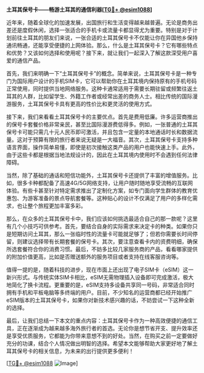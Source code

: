 **土耳其保号卡——畅游土耳其的通信利器[[TG💪+ @esim1088](https://t.me/s/esim1088)]**

近年来，随着全球化的加速发展，出国旅行和生活变得越来越普遍。无论是商务出差还是度假休闲，选择一张适合的手机卡或流量卡都显得尤为重要。特别是对于计划前往土耳其的朋友们来说，一张合适的土耳其保号卡不仅能让你在异国他乡保持通讯畅通，还能享受便捷的上网体验。那么，什么是土耳其保号卡？它有哪些特点和优势？又该如何选择和使用呢？接下来，就让我们一起深入了解这款深受用户喜爱的通信产品。

首先，我们来明确一下“土耳其保号卡”的概念。简单来说，土耳其保号卡是一种专门为国际用户设计的手机SIM卡，它可以帮助你在土耳其境内保持原有的手机号码正常使用，同时提供当地网络服务。这种卡通常适用于需要长期驻留或频繁往返土耳其的人群，比如留学生、外籍工作者或经常出差的商务人士。相比传统的国际漫游服务，土耳其保号卡具有更高的性价比和更灵活的使用方式。

接下来，我们来看看土耳其保号卡的主要优点。首先是费用低廉。许多运营商推出的保号卡套餐价格非常亲民，甚至比国际漫游费低得多。例如，一张普通的土耳其保号卡可能只需几十元人民币即可激活，并且包含一定量的本地通话时长和数据流量。这对于预算有限的旅行者来说无疑是一大福音。其次，土耳其保号卡支持多种语言界面，操作简单易懂，即使是初次接触这类产品的用户也能快速上手。此外，由于这些卡都是根据当地法规设计的，因此在土耳其境内使用时不会遇到任何法律障碍。

当然，除了基础的通话和短信功能外，土耳其保号卡还提供了丰富的增值服务。比如，很多卡种都配备了高速4G/5G网络支持，让用户随时随地享受流畅的互联网体验。有些卡甚至针对特定需求推出了定制化方案，如专门面向学生群体的教育优惠包、为游客准备的景点导航套餐等。这种贴心的设计不仅满足了用户的多样化需求，也让整个旅程更加丰富多彩。

那么，在众多的土耳其保号卡中，我们应该如何挑选最适合自己的那一款呢？这里有几个小技巧可供参考。首先，要结合自身的实际需求来决定卡的种类。如果你只是短期访问土耳其，那么一张临时性的流量卡可能就足够了；但若你需要长时间停留，则建议选择带有长期套餐的保号卡。其次，要注意查看卡内的资费明细，确保所选套餐符合你的消费习惯。最后，不妨多比较几家服务商的产品，看看哪家提供的附加价值更高，比如是否赠送额外的服务项目或者支持在线客服咨询等。

值得一提的是，随着科技的进步，现在市面上还出现了电子SIM卡（eSIM）这一新兴形式。与传统实体SIM卡相比，eSIM无需物理插入设备即可完成激活，极大地简化了换卡流程。更重要的是，eSIM支持多设备共享同一号码，非常适合同时拥有手机和平板电脑等多终端的用户。目前，不少知名的运营商都已经开始推广eSIM版本的土耳其保号卡，如果你对新技术感兴趣的话，不妨尝试一下这种全新的选择。

最后，让我们总结一下本文的重点内容：土耳其保号卡作为一种高效便捷的通信工具，正在逐渐成为越来越多海外旅行者的首选。无论你是想节省开支、提升效率还是享受优质服务，它都能为你带来意想不到的好处。当然，在购买之前一定要做好充分的功课，结合个人情况做出明智的选择。希望本文能够帮助大家更好地了解土耳其保号卡的相关信息，为未来的出行提供更多便利！

[[TG💪+ @esim1088](https://t.me/s/esim1088) ![Image](https://i.postimg.cc/4NQfJmqS/Snipaste-2025-05-13-00-14-12.png)]